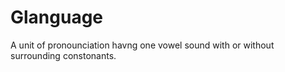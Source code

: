 Glanguage
=========

A unit of pronounciation havng one vowel sound with or without surrounding constonants.

